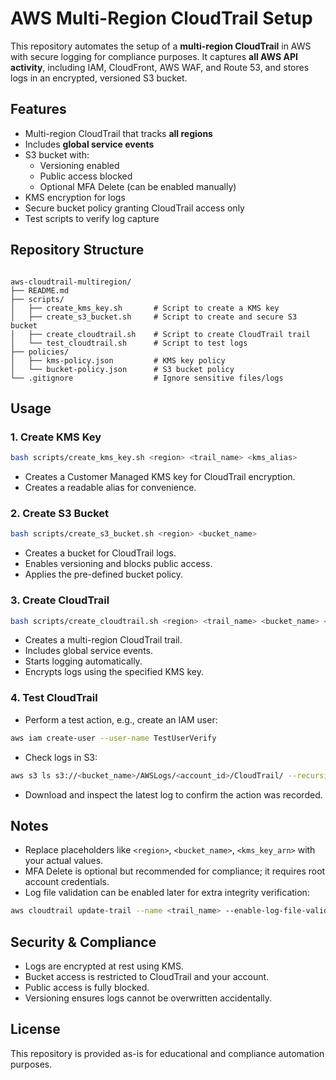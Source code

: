 # AWS Multi-Region CloudTrail Setup

This repository automates the setup of a **multi-region CloudTrail** in AWS with secure logging for compliance purposes. It captures **all AWS API activity**, including IAM, CloudFront, AWS WAF, and Route 53, and stores logs in an encrypted, versioned S3 bucket.

## Features

- Multi-region CloudTrail that tracks **all regions**
- Includes **global service events**
- S3 bucket with:
  - Versioning enabled
  - Public access blocked
  - Optional MFA Delete (can be enabled manually)
- KMS encryption for logs
- Secure bucket policy granting CloudTrail access only
- Test scripts to verify log capture

## Repository Structure

```

aws-cloudtrail-multiregion/
├── README.md
├── scripts/
│   ├── create_kms_key.sh       # Script to create a KMS key
│   ├── create_s3_bucket.sh     # Script to create and secure S3 bucket
│   ├── create_cloudtrail.sh    # Script to create CloudTrail trail
│   └── test_cloudtrail.sh      # Script to test logs
├── policies/
│   ├── kms-policy.json         # KMS key policy
│   └── bucket-policy.json      # S3 bucket policy
└── .gitignore                  # Ignore sensitive files/logs

````

## Usage

### 1. Create KMS Key
```bash
bash scripts/create_kms_key.sh <region> <trail_name> <kms_alias>
````

* Creates a Customer Managed KMS key for CloudTrail encryption.
* Creates a readable alias for convenience.

### 2. Create S3 Bucket

```bash
bash scripts/create_s3_bucket.sh <region> <bucket_name>
```

* Creates a bucket for CloudTrail logs.
* Enables versioning and blocks public access.
* Applies the pre-defined bucket policy.

### 3. Create CloudTrail

```bash
bash scripts/create_cloudtrail.sh <region> <trail_name> <bucket_name> <kms_key_arn>
```

* Creates a multi-region CloudTrail trail.
* Includes global service events.
* Starts logging automatically.
* Encrypts logs using the specified KMS key.

### 4. Test CloudTrail

* Perform a test action, e.g., create an IAM user:

```bash
aws iam create-user --user-name TestUserVerify
```

* Check logs in S3:

```bash
aws s3 ls s3://<bucket_name>/AWSLogs/<account_id>/CloudTrail/ --recursive
```

* Download and inspect the latest log to confirm the action was recorded.

## Notes

* Replace placeholders like `<region>`, `<bucket_name>`, `<kms_key_arn>` with your actual values.
* MFA Delete is optional but recommended for compliance; it requires root account credentials.
* Log file validation can be enabled later for extra integrity verification:

```bash
aws cloudtrail update-trail --name <trail_name> --enable-log-file-validation
```

## Security & Compliance

* Logs are encrypted at rest using KMS.
* Bucket access is restricted to CloudTrail and your account.
* Public access is fully blocked.
* Versioning ensures logs cannot be overwritten accidentally.

## License

This repository is provided as-is for educational and compliance automation purposes.

```